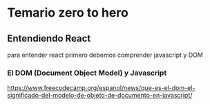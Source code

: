 # Temario zero to hero
##  Entendiendo React 
para entender react primero debemos comprender javascript y DOM

### El DOM (Document Object Model) y Javascript
https://www.freecodecamp.org/espanol/news/que-es-el-dom-el-significado-del-modelo-de-objeto-de-documento-en-javascript/


